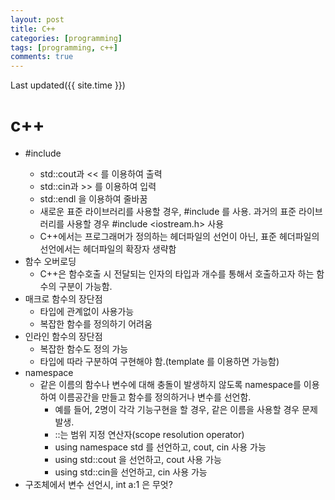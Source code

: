 ```yaml
---
layout: post
title: C++
categories: [programming]
tags: [programming, c++]
comments: true
--- 
```

Last updated({{ site.time }})  

# c++
 * #include <iostream>
    * std::cout과 << 를 이용하여 출력
    * std::cin과 >> 를 이용하여 입력
    * std::endl 을 이용하여 줄바꿈
    * 새로운 표준 라이브러리를 사용할 경우, #include <iostream>를 사용. 과거의 표준 라이브러리를 사용할 경우 #include <iostream.h> 사용
    * C++에서는 프로그래머가 정의하는 헤더파일의 선언이 아닌, 표준 헤더파일의 선언에서는 헤더파일의 확장자 생략함
  * 함수 오버로딩
    * C++은 함수호출 시 전달되는 인자의 타입과 개수를 통해서 호출하고자 하는 함수의 구분이 가능함.
  * 매크로 함수의 장단점
    * 타입에 관계없이 사용가능
    * 복잡한 함수를 정의하기 어려움
  * 인라인 함수의 장단점
    * 복잡한 함수도 정의 가능
    * 타입에 따라 구분하여 구현해야 함.(template 를 이용하면 가능함)
  * namespace
    * 같은 이름의 함수나 변수에 대해 충돌이 발생하지 않도록 namespace를 이용하여 이름공간을 만들고 함수를 정의하거나 변수를 선언함.
      * 예를 들어, 2명이 각각 기능구현을 할 경우, 같은 이름을 사용할 경우 문제 발생.
      * ::는 범위 지정 연산자(scope resolution operator)
      * using namespace std 를 선언하고, cout, cin 사용 가능
      * using std::cout 을 선언하고, cout 사용 가능
      * using std::cin을 선언하고, cin 사용 가능
  * 구조체에서 변수 선언시, int a:1 은 무엇?
